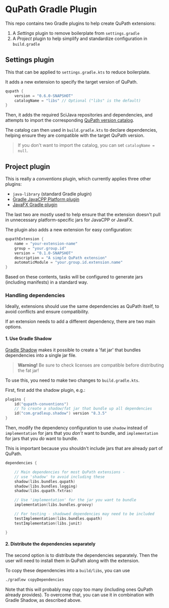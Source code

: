 # QuPath Gradle Plugin

This repo contains two Gradle plugins to help create QuPath extensions:
1. A *Settings* plugin to remove boilerplate from `settings.gradle`
2. A *Project* plugin to help simplify and standardize configuration in `build.gradle`

## Settings plugin
This that can be applied to `settings.gradle.kts` to reduce boilerplate.

It adds a new extension to specify the target version of QuPath.

```kotlin
qupath {
    version = "0.6.0-SNAPSHOT"
    catalogName = "libs" // Optional ("libs" is the default)
}
```

Then, it adds the required SciJava repositories and dependencies, and attempts to import the corresponding 
[QuPath version catalog](https://docs.gradle.org/current/userguide/version_catalogs.html).

The catalog can then used in `build.gradle.kts` to declare dependencies, helping ensure they are compatible with the target
QuPath version.

> If you don't want to import the catalog, you can set `catalogName = null`.


## Project plugin
This is really a *conventions* plugin, which currently applies three other plugins:
* `java-library` (standard Gradle plugin)
* [Gradle JavaCPP Platform plugin](https://github.com/bytedeco/gradle-javacpp)
* [JavaFX Gradle plugin](https://github.com/openjfx/javafx-gradle-plugin)

The last two are mostly used to help ensure that the extension doesn't pull in unnecessary platform-specific 
jars for JavaCPP or JavaFX.

The plugin also adds a new extension for easy configuration:

```kotlin
qupathExtension {
    name = "your-extension-name"
    group = "your.group.id"
    version = "0.1.0-SNAPSHOT"
    description = "A simple QuPath extension"
    automaticModule = "your.group.id.extension.name"
}
```

Based on these contents, tasks will be configured to generate jars (including manifests) in a standard way.

### Handling dependencies

Ideally, extensions should use the same dependencies as QuPath itself, to avoid conflicts and ensure compatibility.

If an extension needs to add a different dependency, there are two main options.

#### 1. Use Gradle Shadow
[Gradle Shadow](https://github.com/GradleUp/shadow) makes it possible to create a 'fat jar' that bundles dependencies
into a single jar file.

> **Warning!** Be sure to check licenses are compatible before distributing the fat jar!

To use this, you need to make two changes to `build.gradle.kts`.

First, first add the shadow plugin, e.g.:

```kotlin
plugins {
    id("qupath-conventions")
    // To create a shadow/fat jar that bundle up all dependencies
    id("com.gradleup.shadow") version "8.3.5"
}
```

Then, modify the dependency configuration to use `shadow` instead of `implementation` for jars that you 
*don't* want to bundle, and `implementation` for jars that you *do* want to bundle.

This is important because you shouldn't include jars that are already part of QuPath.

```kotlin
dependencies {

    // Main dependencies for most QuPath extensions - 
    // use 'shadow' to avoid including these
    shadow(libs.bundles.qupath)
    shadow(libs.bundles.logging)
    shadow(libs.qupath.fxtras)

    // Use 'implementation' for the jar you want to bundle
    implementation(libs.bundles.groovy)

    // For testing - shadowed dependencies may need to be included
    testImplementation(libs.bundles.qupath)
    testImplementation(libs.junit)

}
```

#### 2. Distribute the dependencies separately
The second option is to distribute the dependencies separately.
Then the user will need to install them in QuPath along with the extension.

To copy these dependencies into a `build/libs`, you can use
```bash
./gradlew copyDependencies
```

Note that this will probably may copy too many (including ones QuPath already provides).
To overcome that, you can use it in combination with Gradle Shadow, as described above.